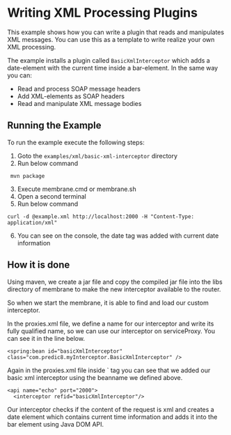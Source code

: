 # Writing XML Processing Plugins 

This example shows how you can write a plugin that reads and manipulates XML messages. You can use this as a template to write realize your own XML processing.

The example installs a plugin called `BasicXmlInterceptor` which adds a date-element with the current time inside a bar-element. In the same way you can:

- Read and process SOAP message headers
- Add XML-elements as SOAP headers
- Read and manipulate XML message bodies
     

## Running the Example


To run the example execute the following steps:

1. Goto the `examples/xml/basic-xml-interceptor` directory
2. Run below command

  ``` 
   mvn package
  ```

3. Execute membrane.cmd or membrane.sh
4. Open a second terminal
5. Run below command

```
curl -d @example.xml http://localhost:2000 -H "Content-Type: application/xml"
```

6. You can see on the console, the date tag was added with current date information


## How it is done

Using maven, we create a jar file and copy the compiled jar file into the libs directory of membrane to make the new interceptor available to the router.

So when we start the membrane, it is able to find and load our custom interceptor.

In the proxies.xml file, we define a name for our interceptor and write its fully qualified name, so we can use our interceptor on serviceProxy. You can see it in the line below.

```
<spring:bean id="basicXmlInterceptor" class="com.predic8.myInterceptor.BasicXmlInterceptor" />
```

Again in the proxies.xml file inside `<serviceProxy> tag you can see that we added our basic xml interceptor using the beanname we defined above.

```
<api name="echo" port="2000">
  <interceptor refid="basicXmlInterceptor"/>
```

Our interceptor checks if the content of the request is xml and creates a date element which contains current time information and adds it into the bar element using Java DOM API. 
